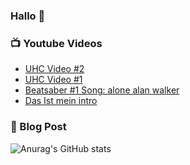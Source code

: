 ### Hallo 👋

### 📺 Youtube Videos
<!-- YOUTUBE:START -->
- [UHC Video #2](https://www.youtube.com/watch?v=PHp-9VlhwrA)
- [UHC Video #1](https://www.youtube.com/watch?v=xnCd97b_qAA)
- [Beatsaber #1 Song: alone alan walker](https://www.youtube.com/watch?v=Ab01F_ZjeZo)
- [Das Ist mein intro](https://www.youtube.com/watch?v=FATIWzFqJQc)
<!-- YOUTUBE:END -->

### 📕 Blog Post
<!-- BLOG-POST-LIST:START -->
<!-- BLOG-POST-LIST:END -->

![Anurag's GitHub stats](https://github-readme-stats.vercel.app/api?username=anuraghazra&show_icons=true&theme=radical)

[discord]: https://discord.gg/YwzqTEeyx9
